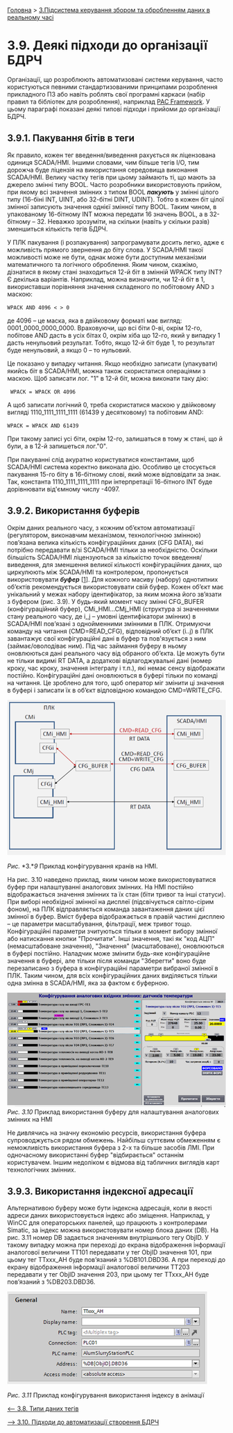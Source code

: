[Головна](README.md) > [3.Підсистема керування збором та обробленням даних в реальному часі](3.md)

# 3.9. Деякі підходи до організації БДРЧ

Організації, що розроблюють автоматизовані системи керування, часто користуються певними стандартизованими принципами розроблення прикладного ПЗ або навіть роблять свої програмні каркаси (набір правил та бібліотек для розроблення), наприклад [PAC Framework](https://github.com/pupenasan/PACFramework). У цьому параграфі показані деякі типові підходи і прийоми до організації БДРЧ.   

## 3.9.1. Пакування бітів в теги

Як правило, кожен тег введення/виведення рахується як ліцензована одиниця SCADA/HMI. Іншими словами, чим більше тегів I/O, тим дорожча буде ліцензія на використання середовища виконання SCADA/HMI. Велику частку тегів при цьому займають ті, що мають за джерело змінні типу BOOL. Часто розробники використовують прийом, при якому всі значення змінних з типом BOOL ***пакують*** у змінні цілого типу (16-біні INT, UINT, або 32-бітні DINT, UDINT). Тобто в кожен біт цілої змінної записують значення однієї змінної типу BOOL. Таким чином, в упакованому 16-бітному INT можна передати 16 значень BOOL, а в 32-бітному – 32. Неважко зрозуміти, на скільки (навіть у скільки разів) зменшиться кількість тегів БДРЧ. 

У ПЛК пакування (і розпакування) запрограмувати досить легко, адже є можливість прямого звернення до біту слова. У SCADA/HMI такої можливості може не бути, однак може бути доступним механізми математичного та логічного оброблення. Яким чином, скажімо, дізнатися в якому стані знаходиться 12-й біт в змінній WPACK типу INT? Є декілька варіантів. Наприклад, можна визначити, чи 12-й біт в 1, використавши порівняння значення складеного по побітовому AND з маскою:

```
WPACK AND 4096 < > 0
```

де 4096 – це маска, яка в двійковому форматі має вигляд: 0001_0000_0000_0000. Враховуючи, що всі біти 0-ві, окрім 12-го, побітове AND дасть в усіх бітах 0, окрім хіба що 12-го, який у випадку 1 дасть ненульовий результат. Тобто, якщо 12-й біт буде 1, то результат буде ненульовий, а якщо 0 – то нульовий. 

 Це показано у випадку читання. Якщо необхідно записати (упакувати) якийсь біт в SCADA/HMI, можна також скористатися операціями з маскою. Щоб записати лог. "1" в 12-й біт, можна виконати таку дію:

```
 WPACK = WPACK OR 4096 
```

А щоб записати логічний 0, треба скористатися маскою у двійковому вигляді 1110_1111_1111_1111 (61439 у десятковому) та побітовим AND:

```
WPACK = WPACK AND 61439
```

При такому записі усі біти, окрім 12-го, залишаться в тому ж стані, що й були, а в 12-й запишеться лог."0". 

При пакуванні слід акуратно користуватися константами, щоб SCADA/HMI система коректно виконала дію. Особливо це стосується пакування 15-го біту в 16-бітному слові, який може відповідати за знак. Так, константа 1110_1111_1111_1111 при інтерпретації 16-бітного INT буде дорівнювати від'ємному числу -4097.   

## 3.9.2. Використання буферів

Окрім даних реального часу, з кожним об’єктом автоматизації (регулятором, виконавчим механізмом, технологічною змінною) пов’язана велика кількість конфігураційних даних (CFG DATA), які потрібно передавати в/зі SCADA/HMI тільки за необхідністю. Оскільки більшість SCADA/HMI ліцензуються за кількістю точок введення/виведення, для зменшення великої кількості конфігураційних даних, що циркулюють між SCADA/HMI та контролером, пропонується використовувати ***буфер*** [[1](https://github.com/pupenasan/PACFramework)]. Для кожного масиву (набору) однотипних об’єктів рекомендується використовувати свій буфер. Кожен об’єкт має унікальний у межах набору ідентифікатор, за яким можна його зв’язати з буфером (рис. 3.9). У будь-який момент часу змінні CFG_BUFER (конфігураційний буфер), CMi_HMI…CMj_HMI (структура зі значеннями стану реального часу, де i,,j – умовні ідентифікатори змінних) в SCADA/HMI пов’язані з однойменними змінними в ПЛК. Отримуючи команду на читання (CMD=READ_CFG), відповідний об’єкт (i..j) в ПЛК завантажує свої конфігураційні дані в буфер та пов'язується з ним (займає/оволодіває ним). Під час займання буферу в ньому оновлюються дані реального часу від обраного об’єкта. Це можуть бути не тільки видимі RT DATA, а додаткові відлагоджувальні дані (номер кроку, час кроку, значення інтегралу і т.п.), які немає сенсу відображати постійно. Конфігураційні дані оновлюються в буфері тільки по команді на читання. Це зроблено для того, щоб оператор міг змінити ці значення в буфері і записати їх в об’єкт відповідною командою CMD=WRITE_CFG.      

![](media3/3_9.png)                               

*Рис.* *3.**9* Приклад конфігурування кранів на HMI.

На рис. 3.10 наведено приклад, яким чином може використовуватися буфер при налаштуванні аналогових змінних. На HMI постійно відображається значення змінних та їх стан (біти тривог та інші статуси). При виборі необхідної змінної на дисплеї (підсвічується світло-сірим фоном), на ПЛК відправляється команда завантаження даних цієї змінної в буфер. Вміст буфера відображається в правій частині дисплею – це параметри масштабування, фільтрації, меж тривог тощо. Конфігураційні параметри зчитуються тільки в момент вибору змінної або натискання кнопки "Прочитати". Інші значення, такі як "код АЦП" (немасштабоване значення), "Значення" (масштабоване), оновлюються в буфері постійно. Наладчик може змінити будь-яке конфігураційне значення в буфері, але тільки після команди "Зберегти" воно буде перезаписано з буфера в конфігураційні параметри вибраної змінної в ПЛК. Таким чином, для всіх конфігураційних даних виділяється тільки одна змінна в SCADA/HMI, яка за фактом є буферною.  

![](media3/3_10.png)*Рис. 3.10* Приклад використання буферу для налаштування аналогових змінних на HMI

Не дивлячись на значну економію ресурсів, використання буфера супроводжується рядом обмежень. Найбільш суттєвим обмеженням є неможливість використання буфера з 2-х та більше засобів ЛМІ. При одночасному використанні буфер "відбирається" останнім користувачем. Іншим недоліком є відмова від табличних виглядів карт технологічних змінних. 

## 3.9.3. Використання індексної адресації 

Альтернативою буферу може бути індексна адресація, коли в якості адреси даних використовується індекс або зміщення. Наприклад, у WinCC для операторських панелей, що працюють з контролерами Simatic, за індекс можна використовувати номер блока даних (DB). На рис. 3.11 номер DB задається значенням внутрішнього тегу ObjID. У такому випадку можна при переході до екрана відображення інформації аналогової величини TT101 передавати у тег ObjID значення 101, при цьому тег TTxxx_AH буде пов’язаний з %DB101.DBD36. А при переході до екрану відображення інформації аналогової величини TT203 передавати у тег ObjID значення 203, при цьому тег TTxxx_AH буде пов’язаний з %DB203.DBD36.

 ![](media3/3_11.png)

*Рис. 3.11* Приклад конфігурування використання індексу в анімації

[<-- 3.8. Типи даних тегів](3_8.md)

[--> 3.10. Підходи до автоматизації створення БДРЧ](3_10.md)